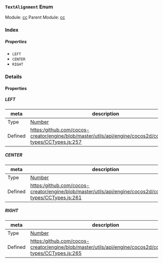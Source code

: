 ### `TextAlignment` Enum



Module: [cc](../modules/cc.md)
Parent Module: [cc](../modules/cc.md)






### Index

##### Properties

  - `LEFT`
  - `CENTER`
  - `RIGHT`

### Details

#### Properties


##### LEFT

> 

| meta | description |
|------|-------------|
| Type | <a href="https://developer.mozilla.org/en/JavaScript/Reference/Global_Objects/Number" class="crosslink external" target="_blank">Number</a> |
| Defined | [https:/github.com/cocos-creator/engine/blob/master/utils/api/engine/cocos2d/core/value-types/CCTypes.js:257](https:/github.com/cocos-creator/engine/blob/master/utils/api/engine/cocos2d/core/value-types/CCTypes.js#L257) |



##### CENTER

> 

| meta | description |
|------|-------------|
| Type | <a href="https://developer.mozilla.org/en/JavaScript/Reference/Global_Objects/Number" class="crosslink external" target="_blank">Number</a> |
| Defined | [https:/github.com/cocos-creator/engine/blob/master/utils/api/engine/cocos2d/core/value-types/CCTypes.js:261](https:/github.com/cocos-creator/engine/blob/master/utils/api/engine/cocos2d/core/value-types/CCTypes.js#L261) |



##### RIGHT

> 

| meta | description |
|------|-------------|
| Type | <a href="https://developer.mozilla.org/en/JavaScript/Reference/Global_Objects/Number" class="crosslink external" target="_blank">Number</a> |
| Defined | [https:/github.com/cocos-creator/engine/blob/master/utils/api/engine/cocos2d/core/value-types/CCTypes.js:265](https:/github.com/cocos-creator/engine/blob/master/utils/api/engine/cocos2d/core/value-types/CCTypes.js#L265) |


